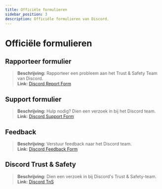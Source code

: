 ```yaml
---
title: Officiële formulieren
sidebar_position: 3
description: Officiële formulieren van Discord.
---
```


# Officiële formulieren

## **Rapporteer formulier** 

> **Beschrijving:** Rapporteer een probleem aan het Trust & Safety Team van Discord.   <br/>
**Link:** [Discord Report Form](https://dis.gd/report)

## **Support formulier** 

> **Beschrijving:** Hulp nodig? Dien een verzoek in bij het Discord team.   <br/>
**Link:**  [Discord Support Form](https://dis.gd/contact)

## **Feedback** 

> **Beschrijving:** Verstuur feedback naar het Discord team.   <br/>
**Link:**  [Discord Feedback Form](https://dis.gd/feedback)

## **Discord Trust & Safety** 

> **Beschrijving:** Dien een verzoek in bij Discord's Trust & Safety-team.   <br/>
**Link:** [Discord TnS](https://dis.gd/request)
